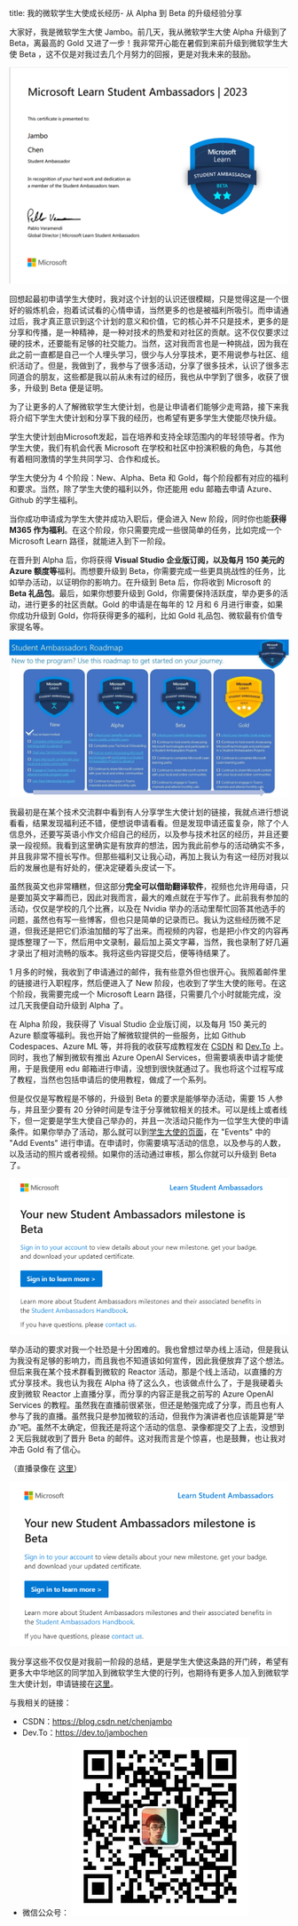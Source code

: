 title: 我的微软学生大使成长经历- 从 Alpha 到 Beta 的升级经验分享

大家好，我是微软学生大使 Jambo。前几天，我从微软学生大使 Alpha 升级到了 Beta，离最高的 Gold 又进了一步！我非常开心能在暑假到来前升级到微软学生大使 Beta ，这不仅是对我过去几个月努力的回报，更是对我未来的鼓励。

![Alt text](../../img/student_ambassadors/alpha_to_beta/alpha.png)

回想起最初申请学生大使时，我对这个计划的认识还很模糊，只是觉得这是一个很好的锻炼机会，抱着试试看的心情申请，当然更多的也是被福利所吸引。而申请通过后，我才真正意识到这个计划的意义和价值，它的核心并不只是技术，更多的是分享和传播，是一种精神，是一种对技术的热爱和对社区的贡献。这不仅仅要求过硬的技术，还要能有足够的社交能力。当然，这对我而言也是一种挑战，因为我在此之前一直都是自己一个人埋头学习，很少与人分享技术，更不用说参与社区、组织活动了。但是，我做到了，我参与了很多活动，分享了很多技术，认识了很多志同道合的朋友，这些都是我以前从未有过的经历，我也从中学到了很多，收获了很多，升级到 Beta 便是证明。

为了让更多的人了解微软学生大使计划，也是让申请者们能够少走弯路，接下来我将介绍下学生大使计划和分享下我的经历，也希望有更多学生大使能尽快升级。

学生大使计划由Microsoft发起，旨在培养和支持全球范围内的年轻领导者。作为学生大使，我们有机会代表 Microsoft 在学校和社区中扮演积极的角色，与其他有着相同激情的学生共同学习、合作和成长。

学生大使分为 4 个阶段：New、Alpha、Beta 和 Gold，每个阶段都有对应的福利和要求。当然，除了学生大使的福利以外，你还能用 edu 邮箱去申请 Azure、Github 的学生福利。

当你成功申请成为学生大使并成功入职后，便会进入 New 阶段，同时你也能**获得 M365 作为福利**。在这个阶段，你只需要完成一些很简单的任务，比如完成一个 Microsoft Learn 路径，就能进入到下一阶段。

在晋升到 Alpha 后，你将获得 **Visual Studio 企业版订阅，以及每月 150 美元的 Azure 额度等**福利。而想要升级到 Beta，你需要完成一些更具挑战性的任务，比如举办活动，以证明你的影响力。在升级到 Beta 后，你将收到 Microsoft 的 **Beta 礼品包**。最后，如果你想要升级到 Gold，你需要保持活跃度，举办更多的活动，进行更多的社区贡献。Gold 的申请是在每年的 12 月和 6 月进行审查，如果你成功升级到 Gold，你将获得更多的福利，比如 Gold 礼品包、微软最有价值专家提名等。

![Alt text](https://raw.githubusercontent.com/JamboChen/Jambo-blog/master/img/student_ambassadors/alpha_to_beta/2.png)

我最初是在某个技术交流群中看到有人分享学生大使计划的链接，我就点进行想说看看，结果发现福利还不错，便想说申请看看。但是发现申请还蛮复杂，除了个人信息外，还要写英语小作文介绍自己的经历，以及参与技术社区的经历，并且还要录一段视频。我看到这里确实是有放弃的想法，因为我此前参与的活动确实不多，并且我非常不擅长写作。但那些福利又让我心动，再加上我认为有这一经历对我以后的发展也是有好处的，便决定硬着头皮试一下。

虽然我英文也非常糟糕，但这部分**完全可以借助翻译软件**，视频也允许用母语，只是要加英文字幕而已，因此对我而言，最大的难点就在于写作了。此前我有参加的活动，仅仅是学校的几个比赛，以及在 Nvidia 举办的活动里帮忙回答其他选手的问题，虽然也有写一些博客，但也只是简单的记录而已。我认为这些经历微不足道，但我还是把它们添油加醋的写了出来。而视频的内容，也是把小作文的内容再提炼整理了一下，然后用中文录制，最后加上英文字幕，当然，我也录制了好几遍才录出了相对流畅的版本。我将这些内容提交后，便等待结果了。

1 月多的时候，我收到了申请通过的邮件，我有些意外但也很开心。我照着邮件里的链接进行入职程序，然后便进入了 New 阶段，也收到了学生大使的账号。在这个阶段，我需要完成一个 Microsoft Learn 路径，只需要几个小时就能完成，没过几天我便自动升级到 Alpha 了。

在 Alpha 阶段，我获得了 Visual Studio 企业版订阅，以及每月 150 美元的 Azure 额度等福利。我也开始了解微软提供的一些服务，比如 Github Codespaces、Azure ML 等，并将我的收获写成教程发在 [CSDN](https://blog.csdn.net/chenjambo) 和 [Dev.To](https://dev.to/jambochen) 上。同时，我也了解到微软有推出 Azure OpenAI Services，但需要填表申请才能使用，于是我便用 edu 邮箱进行申请，没想到很快就通过了。我也将这个过程写成了教程，当然也包括申请后的使用教程，做成了一个系列。

但是仅仅是写教程是不够的，升级到 Beta 的要求是能够举办活动，需要 15 人参与，并且至少要有 20 分钟时间是专注于分享微软相关的技术。可以是线上或者线下，但一定要是学生大使自己举办的，并且一次活动只能作为一位学生大使的申请条件。如果你举办了活动，那么就可以到[学生大使的页面](https://studentambassadors.microsoft.com/studentambassadors/account/)，在 "Events" 中的 "Add Events" 进行申请。在申请时，你需要填写活动的信息，以及参与的人数，以及活动的照片或者视频。如果你的活动通过审核，那么你就可以升级到 Beta 了。

![Alt text](https://raw.githubusercontent.com/JamboChen/Jambo-blog/master/img/student_ambassadors/alpha_to_beta/1.png)

举办活动的要求对我一个社恐是十分困难的。我也曾想过举办线上活动，但是我认为我没有足够的影响力，而且我也不知道该如何宣传，因此我便放弃了这个想法。但后来我在某个技术群看到微软的 Reactor 活动，那是个线上活动，以直播的方式分享技术。我也认为我在 Alpha 待了这么久，也该做点什么了，于是我硬着头皮到微软 Reactor 上直播分享，而分享的内容正是我之前写的 Azure OpenAI Services 的教程。虽然我在直播前很紧张，但还是勉强完成了分享，而且也有人参与了我的直播。虽然我只是参加微软的活动，但我作为演讲者也应该能算是“举办”吧。虽然不太确定，但我还是将这个活动的信息、录像都提交了上去，没想到 2 天后我就收到了晋升 Beta 的邮件。这对我而言是个惊喜，也是鼓舞，也让我对冲击 Gold 有了信心。

（直播录像在 [这里](https://www.bilibili.com/video/BV1Uo4y1b7GE)）

![Alt text](../../img/student_ambassadors/alpha_to_beta/mail.png)

我分享这些不仅仅是对我前一阶段的总结，更是学生大使这条路的开门砖，希望有更多大中华地区的同学加入到微软学生大使的行列，也期待有更多人加入到微软学生大使计划，申请链接在[这里](https://studentambassadors.microsoft.com/)。

与我相关的链接：
- CSDN：https://blog.csdn.net/chenjambo
- Dev.To：https://dev.to/jambochen
- 微信公众号：
  ![Alt text](<../../img/student_ambassadors/alpha_to_beta/qecode1.png>)